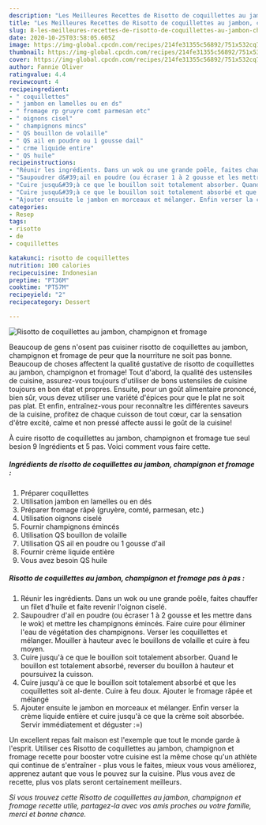 ```yaml
---
description: "Les Meilleures Recettes de Risotto de coquillettes au jambon, champignon et fromage"
title: "Les Meilleures Recettes de Risotto de coquillettes au jambon, champignon et fromage"
slug: 8-les-meilleures-recettes-de-risotto-de-coquillettes-au-jambon-champignon-et-fromage
date: 2020-10-25T03:58:05.605Z
image: https://img-global.cpcdn.com/recipes/214fe31355c56892/751x532cq70/risotto-de-coquillettes-au-jambon-champignon-et-fromage-photo-principale-de-la-recette.jpg
thumbnail: https://img-global.cpcdn.com/recipes/214fe31355c56892/751x532cq70/risotto-de-coquillettes-au-jambon-champignon-et-fromage-photo-principale-de-la-recette.jpg
cover: https://img-global.cpcdn.com/recipes/214fe31355c56892/751x532cq70/risotto-de-coquillettes-au-jambon-champignon-et-fromage-photo-principale-de-la-recette.jpg
author: Fannie Oliver
ratingvalue: 4.4
reviewcount: 4
recipeingredient:
- " coquillettes"
- " jambon en lamelles ou en ds"
- " fromage rp gruyre comt parmesan etc"
- " oignons cisel"
- " champignons mincs"
- " QS bouillon de volaille"
- " QS ail en poudre ou 1 gousse dail"
- " crme liquide entire"
- " QS huile"
recipeinstructions:
- "Réunir les ingrédients. Dans un wok ou une grande poêle, faites chauffer un filet d&#39;huile et faite revenir l&#39;oignon ciselé."
- "Saupoudrer d&#39;ail en poudre (ou écraser 1 à 2 gousse et les mettre dans le wok) et mettre les champignons émincés. Faire cuire pour éliminer l&#39;eau de végétation des champignons. Verser les coquillettes et mélanger. Mouiller à hauteur avec le bouillons de volaille et cuire à feu moyen."
- "Cuire jusqu&#39;à ce que le bouillon soit totalement absorber. Quand le bouillon est totalement absorbé, reverser du bouillon à hauteur et poursuivez la cuisson."
- "Cuire jusqu&#39;à ce que le bouillon soit totalement absorbé et que les coquillettes soit al-dente. Cuire à feu doux. Ajouter le fromage râpée et mélangé"
- "Ajouter ensuite le jambon en morceaux et mélanger. Enfin verser la crème liquide entière et cuire jusqu&#39;à ce que la crème soit absorbée. Servir immédiatement et déguster :=)"
categories:
- Resep
tags:
- risotto
- de
- coquillettes

katakunci: risotto de coquillettes 
nutrition: 100 calories
recipecuisine: Indonesian
preptime: "PT36M"
cooktime: "PT57M"
recipeyield: "2"
recipecategory: Dessert

---
```



![Risotto de coquillettes au jambon, champignon et fromage](https://img-global.cpcdn.com/recipes/214fe31355c56892/751x532cq70/risotto-de-coquillettes-au-jambon-champignon-et-fromage-photo-principale-de-la-recette.jpg)

Beaucoup de gens n'osent pas cuisiner risotto de coquillettes au jambon, champignon et fromage de peur que la nourriture ne soit pas bonne. Beaucoup de choses affectent la qualité gustative de risotto de coquillettes au jambon, champignon et fromage! Tout d'abord, la qualité des ustensiles de cuisine, assurez-vous toujours d'utiliser de bons ustensiles de cuisine toujours en bon état et propres. Ensuite, pour un goût alimentaire prononcé, bien sûr, vous devez utiliser une variété d'épices pour que le plat ne soit pas plat. Et enfin, entraînez-vous pour reconnaître les différentes saveurs de la cuisine, profitez de chaque cuisson de tout cœur, car la sensation d'être excité, calme et non pressé affecte aussi le goût de la cuisine!

<!--inarticleads1-->

À cuire risotto de coquillettes au jambon, champignon et fromage tue seul besion 9 Ingrédients et 5 pas. Voici comment vous faire cette.

##### Ingrédients de risotto de coquillettes au jambon, champignon et fromage :

1. Préparer  coquillettes
1. Utilisation  jambon en lamelles ou en dés
1. Préparer  fromage râpé (gruyère, comté, parmesan, etc.)
1. Utilisation  oignons ciselé
1. Fournir  champignons émincés
1. Utilisation  QS bouillon de volaille
1. Utilisation  QS ail en poudre ou 1 gousse d&#39;ail
1. Fournir  crème liquide entière
1. Vous avez besoin  QS huile




<!--inarticleads2-->

##### Risotto de coquillettes au jambon, champignon et fromage pas à pas :

1. Réunir les ingrédients. Dans un wok ou une grande poêle, faites chauffer un filet d&#39;huile et faite revenir l&#39;oignon ciselé.
1. Saupoudrer d&#39;ail en poudre (ou écraser 1 à 2 gousse et les mettre dans le wok) et mettre les champignons émincés. Faire cuire pour éliminer l&#39;eau de végétation des champignons. Verser les coquillettes et mélanger. Mouiller à hauteur avec le bouillons de volaille et cuire à feu moyen.
1. Cuire jusqu&#39;à ce que le bouillon soit totalement absorber. Quand le bouillon est totalement absorbé, reverser du bouillon à hauteur et poursuivez la cuisson.
1. Cuire jusqu&#39;à ce que le bouillon soit totalement absorbé et que les coquillettes soit al-dente. Cuire à feu doux. Ajouter le fromage râpée et mélangé
1. Ajouter ensuite le jambon en morceaux et mélanger. Enfin verser la crème liquide entière et cuire jusqu&#39;à ce que la crème soit absorbée. Servir immédiatement et déguster :=)




<!--inarticleads1-->

<p>
Un excellent repas fait maison est l'exemple que tout le monde garde à l'esprit. Utiliser ces Risotto de coquillettes au jambon, champignon et fromage recette pour booster votre cuisine est la même chose qu'un athlète qui continue de s'entraîner - plus vous le faites, mieux vous vous améliorez, apprenez autant que vous le pouvez sur la cuisine. Plus vous avez de recette, plus vos plats seront certainement meilleurs.
</p>

<p>
<i>Si vous trouvez cette Risotto de coquillettes au jambon, champignon et fromage recette utile, partagez-la avec vos amis proches ou votre famille, merci et bonne chance.</i>
</p>
